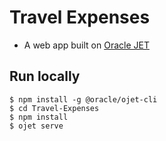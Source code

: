 # Travel Expenses

- A web app built on [Oracle JET](http://www.oracle.com/webfolder/technetwork/jet/index.html)

## Run locally

```
$ npm install -g @oracle/ojet-cli
$ cd Travel-Expenses
$ npm install
$ ojet serve
```
